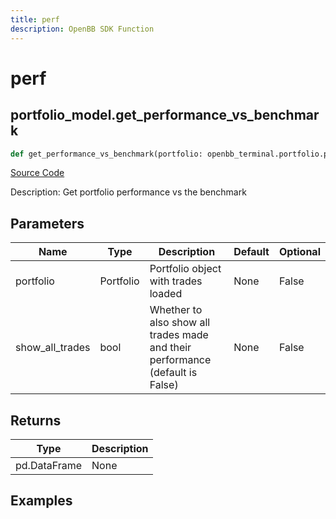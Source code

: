```yaml
---
title: perf
description: OpenBB SDK Function
---
```


# perf

## portfolio_model.get_performance_vs_benchmark

```python title='openbb_terminal/portfolio/portfolio_model.py'
def get_performance_vs_benchmark(portfolio: openbb_terminal.portfolio.portfolio_model.PortfolioModel, show_all_trades: bool) -> DataFrame:
```
[Source Code](https://github.com/OpenBB-finance/OpenBBTerminal/tree/main/openbb_terminal/portfolio/portfolio_model.py#L1581)

Description: Get portfolio performance vs the benchmark

## Parameters

| Name | Type | Description | Default | Optional |
| ---- | ---- | ----------- | ------- | -------- |
| portfolio | Portfolio | Portfolio object with trades loaded | None | False |
| show_all_trades | bool | Whether to also show all trades made and their performance (default is False) | None | False |

## Returns

| Type | Description |
| ---- | ----------- |
| pd.DataFrame | None |

## Examples

